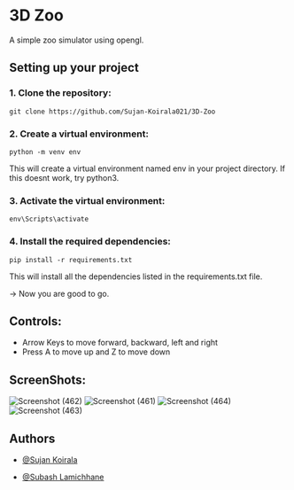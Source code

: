 # 3D Zoo

A simple zoo simulator using opengl.
## Setting up your project
### 1. Clone the repository:
```
git clone https://github.com/Sujan-Koirala021/3D-Zoo
````

### 2. Create a virtual environment:
```python -m venv env```

This will create a virtual environment named env in your project directory. If this doesnt work, try python3.

### 3. Activate the virtual environment:
```env\Scripts\activate```

### 4. Install the required dependencies:
```pip install -r requirements.txt```

This will install all the dependencies listed in the requirements.txt file.

-> Now you are good to go.
## Controls:
- Arrow Keys to move forward, backward, left and right
- Press A to move up and Z to move down 

## ScreenShots:
![Screenshot (462)](https://github.com/Sujan-Koirala021/3D-Zoo/assets/84112374/036962d2-a446-430b-89fb-70e394a62bd5)
![Screenshot (461)](https://github.com/Sujan-Koirala021/3D-Zoo/assets/84112374/b50ce476-9f0f-4d02-90f6-13696cf0fdd7)
![Screenshot (464)](https://github.com/Sujan-Koirala021/3D-Zoo/assets/84112374/cd98cd84-bda7-4415-93aa-409889aed1c6)
![Screenshot (463)](https://github.com/Sujan-Koirala021/3D-Zoo/assets/84112374/3124f2c4-47d9-41d1-ac02-3f4355378084)



## Authors

 - [@Sujan Koirala](https://github.com/Sujan-Koirala021)

 - [@Subash Lamichhane](https://github.com/Subash-Lamichhane)
